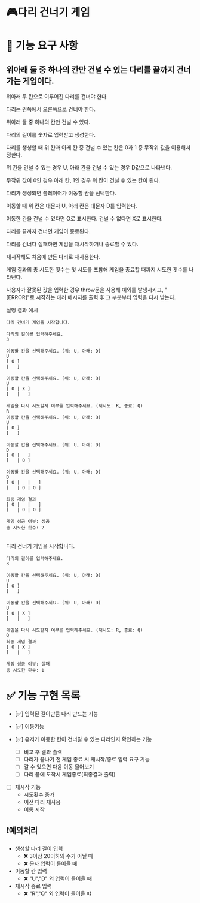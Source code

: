 # 🎮다리 건너기 게임

# 🚀 기능 요구 사항

## 위아래 둘 중 하나의 칸만 건널 수 있는 다리를 끝까지 건너가는 게임이다.

위아래 두 칸으로 이루어진 다리를 건너야 한다.

다리는 왼쪽에서 오른쪽으로 건너야 한다.

위아래 둘 중 하나의 칸만 건널 수 있다.

다리의 길이를 숫자로 입력받고 생성한다.

다리를 생성할 때 위 칸과 아래 칸 중 건널 수 있는 칸은 0과 1 중 무작위 값을 이용해서 정한다.

위 칸을 건널 수 있는 경우 U, 아래 칸을 건널 수 있는 경우 D값으로 나타낸다.

무작위 값이 0인 경우 아래 칸, 1인 경우 위 칸이 건널 수 있는 칸이 된다.

다리가 생성되면 플레이어가 이동할 칸을 선택한다.

이동할 때 위 칸은 대문자 U, 아래 칸은 대문자 D를 입력한다.

이동한 칸을 건널 수 있다면 O로 표시한다. 건널 수 없다면 X로 표시한다.

다리를 끝까지 건너면 게임이 종료된다.

다리를 건너다 실패하면 게임을 재시작하거나 종료할 수 있다.

재시작해도 처음에 만든 다리로 재사용한다.

게임 결과의 총 시도한 횟수는 첫 시도를 포함해 게임을 종료할 때까지 시도한 횟수를 나타낸다.

사용자가 잘못된 값을 입력한 경우 throw문을 사용해 예외를 발생시키고, "[ERROR]"로 시작하는 에러 메시지를 출력 후 그 부분부터 입력을 다시 받는다.

실행 결과 예시

    다리 건너기 게임을 시작합니다.

    다리의 길이를 입력해주세요.
    3

    이동할 칸을 선택해주세요. (위: U, 아래: D)
    U
    [ O ]
    [   ]

    이동할 칸을 선택해주세요. (위: U, 아래: D)
    U
    [ O | X ]
    [   |   ]

    게임을 다시 시도할지 여부를 입력해주세요. (재시도: R, 종료: Q)
    R
    이동할 칸을 선택해주세요. (위: U, 아래: D)
    U
    [ O ]
    [   ]

    이동할 칸을 선택해주세요. (위: U, 아래: D)
    D
    [ O |   ]
    [   | O ]

    이동할 칸을 선택해주세요. (위: U, 아래: D)
    D
    [ O |   |   ]
    [   | O | O ]

    최종 게임 결과
    [ O |   |   ]
    [   | O | O ]

    게임 성공 여부: 성공
    총 시도한 횟수: 2

<br>
    다리 건너기 게임을 시작합니다.

    다리의 길이를 입력해주세요.
    3

    이동할 칸을 선택해주세요. (위: U, 아래: D)
    U
    [ O ]
    [   ]

    이동할 칸을 선택해주세요. (위: U, 아래: D)
    U
    [ O | X ]
    [   |   ]

    게임을 다시 시도할지 여부를 입력해주세요. (재시도: R, 종료: Q)
    Q
    최종 게임 결과
    [ O | X ]
    [   |   ]

    게임 성공 여부: 실패
    총 시도한 횟수: 1

# ✅ 기능 구현 목록

- [✅] 입력된 길이만큼 다리 만드는 기능

- [✅] 이동기능

- [✅] 유저가 이동한 칸이 건너갈 수 있는 다리인지 확인하는 기능

  - [ ] 비교 후 결과 출력
  - [ ] 다리가 끝나기 전 게임 종료 시 재시작/종료 입력 요구 기능
  - [ ] 갈 수 있으면 다음 이동 물어보기
  - [ ] 다리 끝에 도착시 게임종료(최종결과 출력)

- [ ] 재시작 기능
  - 시도횟수 증가
  - 이전 다리 재사용
  - 이동 시작

## ❗️예외처리

- 생성할 다리 길이 입력
  - ❌ 3이상 20이하의 수가 아닐 때
  - ❌ 문자 입력이 들어올 때
- 이동할 칸 입력
  - ❌ "U","D" 외 입력이 들어올 때
- 재시작 종료 입력
  - ❌ "R","Q" 외 입력이 들어올 떄
